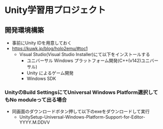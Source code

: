 # Unity学習用プロジェクト

## 開発環境構築

* 事前にUnity IDを用意しておく
* https://kuwk.jp/blog/holo2emu/#toc1
    * Visual Studio(Visual Studio Installer)にて以下をインストールする
        * ユニバーサル Windows プラットフォーム開発(C++(v142)ユニバーサル)
        * Unity によるゲーム開発
        * Windows SDK

### UnityのBuild SettingsにてUniversal Windows Platform選択してもNo moduleって出る場合

* 同画面のダウンロードボタン押して以下のexeをダウンロードして実行
    * UnitySetup-Universal-Windows-Platform-Support-for-Editor-YYYY.M.DDVV
